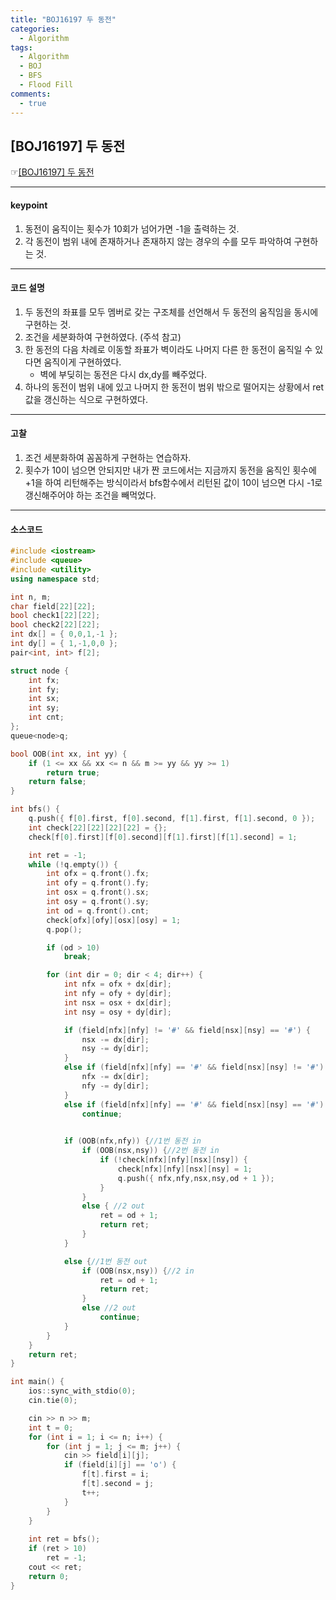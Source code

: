 ```yaml
---
title: "BOJ16197 두 동전"
categories:
  - Algorithm
tags:
  - Algorithm
  - BOJ
  - BFS
  - Flood Fill
comments:
  - true
---
```


## [BOJ16197] 두 동전
 ☞[[BOJ16197] 두 동전](https://www.acmicpc.net/problem/16197)

---

#### keypoint
1. 동전이 움직이는 횟수가 10회가 넘어가면 -1을 출력하는 것.
2. 각 동전이 범위 내에 존재하거나 존재하지 않는 경우의 수를 모두 파악하여 구현하는 것.
   
---

#### 코드 설명
1. 두 동전의 좌표를 모두 멤버로 갖는 구조체를 선언해서 두 동전의 움직임을 동시에 구현하는 것.
2. 조건을 세분화하여 구현하였다. (주석 참고)
3. 한 동전의 다음 차례로 이동할 좌표가 벽이라도 나머지 다른 한 동전이 움직일 수 있다면 움직이게 구현하였다.
    - 벽에 부딪히는 동전은 다시 dx,dy를 빼주었다.
4. 하나의 동전이 범위 내에 있고 나머지 한 동전이 범위 밖으로 떨어지는 상황에서 ret값을 갱신하는 식으로 구현하였다.

---

#### 고찰
1. 조건 세분화하여 꼼꼼하게 구현하는 연습하자.
2. 횟수가 10이 넘으면 안되지만 내가 짠 코드에서는 지금까지 동전을 움직인 횟수에 +1을 하여 리턴해주는 방식이라서
bfs함수에서 리턴된 값이 10이 넘으면 다시 -1로 갱신해주어야 하는 조건을 빼먹었다.

---

#### 소스코드
```cpp
#include <iostream>
#include <queue>
#include <utility>
using namespace std;

int n, m;
char field[22][22];
bool check1[22][22];
bool check2[22][22];
int dx[] = { 0,0,1,-1 };
int dy[] = { 1,-1,0,0 };
pair<int, int> f[2];

struct node {
	int fx;
	int fy;
	int sx;
	int sy;
	int cnt;
};
queue<node>q;

bool OOB(int xx, int yy) {
	if (1 <= xx && xx <= n && m >= yy && yy >= 1)
		return true;
	return false;
}

int bfs() {
	q.push({ f[0].first, f[0].second, f[1].first, f[1].second, 0 });
	int check[22][22][22][22] = {};
	check[f[0].first][f[0].second][f[1].first][f[1].second] = 1;

	int ret = -1;
	while (!q.empty()) {
		int ofx = q.front().fx;
		int ofy = q.front().fy;
		int osx = q.front().sx;
		int osy = q.front().sy;
		int od = q.front().cnt;
		check[ofx][ofy][osx][osy] = 1;
		q.pop();

		if (od > 10)
			break;

		for (int dir = 0; dir < 4; dir++) {
			int nfx = ofx + dx[dir];
			int nfy = ofy + dy[dir];
			int nsx = osx + dx[dir];
			int nsy = osy + dy[dir];

			if (field[nfx][nfy] != '#' && field[nsx][nsy] == '#') {
				nsx -= dx[dir];
				nsy -= dy[dir];
			}
			else if (field[nfx][nfy] == '#' && field[nsx][nsy] != '#') {
				nfx -= dx[dir];
				nfy -= dy[dir];
			}
			else if (field[nfx][nfy] == '#' && field[nsx][nsy] == '#')
				continue;
			

			if (OOB(nfx,nfy)) {//1번 동전 in
				if (OOB(nsx,nsy)) {//2번 동전 in
					if (!check[nfx][nfy][nsx][nsy]) {
						check[nfx][nfy][nsx][nsy] = 1;
						q.push({ nfx,nfy,nsx,nsy,od + 1 });
					}
				}
				else { //2 out
					ret = od + 1;
					return ret;
				}
			}

			else {//1번 동전 out
				if (OOB(nsx,nsy)) {//2 in
					ret = od + 1;
					return ret;
				}
				else //2 out
					continue;
			}
		}
	}
	return ret;
}

int main() {
	ios::sync_with_stdio(0);
	cin.tie(0);

	cin >> n >> m;
	int t = 0;
	for (int i = 1; i <= n; i++) {
		for (int j = 1; j <= m; j++) {
			cin >> field[i][j];
			if (field[i][j] == 'o') {
				f[t].first = i;
				f[t].second = j;
				t++;
			}
		}
	}
	
	int ret = bfs();
	if (ret > 10)
		ret = -1;
	cout << ret;
	return 0;
}
```
